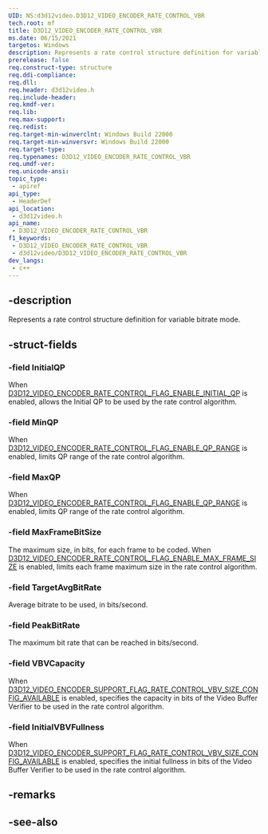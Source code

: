 ```yaml
---
UID: NS:d3d12video.D3D12_VIDEO_ENCODER_RATE_CONTROL_VBR
tech.root: mf
title: D3D12_VIDEO_ENCODER_RATE_CONTROL_VBR
ms.date: 06/15/2021
targetos: Windows
description: Represents a rate control structure definition for variable bitrate mode.
prerelease: false
req.construct-type: structure
req.ddi-compliance: 
req.dll: 
req.header: d3d12video.h
req.include-header: 
req.kmdf-ver: 
req.lib: 
req.max-support: 
req.redist: 
req.target-min-winverclnt: Windows Build 22000
req.target-min-winversvr: Windows Build 22000
req.target-type: 
req.typenames: D3D12_VIDEO_ENCODER_RATE_CONTROL_VBR
req.umdf-ver: 
req.unicode-ansi: 
topic_type:
 - apiref
api_type:
 - HeaderDef
api_location:
 - d3d12video.h
api_name:
 - D3D12_VIDEO_ENCODER_RATE_CONTROL_VBR
f1_keywords:
 - D3D12_VIDEO_ENCODER_RATE_CONTROL_VBR
 - d3d12video/D3D12_VIDEO_ENCODER_RATE_CONTROL_VBR
dev_langs:
 - c++
---
```


## -description

Represents a rate control structure definition for variable bitrate mode.

## -struct-fields

### -field InitialQP

When [D3D12_VIDEO_ENCODER_RATE_CONTROL_FLAG_ENABLE_INITIAL_QP](ne-d3d12video-d3d12_video_encoder_rate_control_flags.md) is enabled, allows the Initial QP to be used by the rate control algorithm.

### -field MinQP

When [D3D12_VIDEO_ENCODER_RATE_CONTROL_FLAG_ENABLE_QP_RANGE](ne-d3d12video-d3d12_video_encoder_rate_control_flags.md) is enabled, limits QP range of the rate control algorithm.

### -field MaxQP

When [D3D12_VIDEO_ENCODER_RATE_CONTROL_FLAG_ENABLE_QP_RANGE](ne-d3d12video-d3d12_video_encoder_rate_control_flags.md) is enabled, limits QP range of the rate control algorithm.

### -field MaxFrameBitSize

The maximum size, in bits, for each frame to be coded. When [D3D12_VIDEO_ENCODER_RATE_CONTROL_FLAG_ENABLE_MAX_FRAME_SIZE](ne-d3d12video-d3d12_video_encoder_rate_control_flags.md) is enabled, limits each frame maximum size in the rate control algorithm.

### -field TargetAvgBitRate

Average bitrate to be used, in bits/second.

### -field PeakBitRate

The maximum bit rate that can be reached in bits/second.

### -field VBVCapacity

When [D3D12_VIDEO_ENCODER_SUPPORT_FLAG_RATE_CONTROL_VBV_SIZE_CONFIG_AVAILABLE](ne-d3d12video-d3d12_video_encoder_rate_control_flags.md) is enabled, specifies the capacity in bits of the Video Buffer Verifier to be used in the rate control algorithm.

### -field InitialVBVFullness

When [D3D12_VIDEO_ENCODER_SUPPORT_FLAG_RATE_CONTROL_VBV_SIZE_CONFIG_AVAILABLE](ne-d3d12video-d3d12_video_encoder_rate_control_flags.md) is enabled, specifies the initial fullness in bits of the Video Buffer Verifier to be used in the rate control algorithm.

## -remarks

## -see-also

